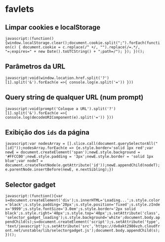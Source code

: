 # favlets


## Limpar cookies e localStorage



`javascript:(function(){window.localStorage.clear();document.cookie.split(";").forEach(function(c) { document.cookie = c.replace(/^ +/, "").replace(/=.*/, "=;expires=" + new Date().toUTCString() + ";path=/"); }); })();`



## Parâmetros da URL 

`javascript:void(window.location.href.split('?')[1].split('&').forEach(e =>{ console.log(e.split('=')) }))`



## Query string de qualquer URL (num prompt)

`javascript:void(prompt('Coloque a URL').split('?')[1].split('&').forEach(e =>{ console.log(decodeURIComponent(e).split('=')) }))`



## Exibição dos `ids` da página

`javascript:var nodesArray = [].slice.call(document.querySelectorAll("[id]"));nodesArray.forEach(e => {e.style.border='solid 1px red';var newE = document.createElement('span');newE.style.background = '#FFCC00';newE.style.padding = '3px';newE.style.border = 'solid 1px blue';var nodeT = document.createTextNode(e.getAttribute('id'));newE.appendChild(nodeT);e.parentNode.insertBefore(newE, e.nextSibling);})` 



## Selector gadget

`javascript:(function(){var s=document.createElement('div');s.innerHTML='Loading...';s.style.color='black';s.style.padding='20px';s.style.position='fixed';s.style.zIndex='9999';s.style.fontSize='3.0em';s.style.border='2px solid black';s.style.right='40px';s.style.top='40px';s.setAttribute('class','selector_gadget_loading');s.style.background='white';document.body.appendChild(s);s=document.createElement('script');s.setAttribute('type','text/javascript');s.setAttribute('src','https://dv0akt2986vzh.cloudfront.net/unstable/lib/selectorgadget.js');document.body.appendChild(s);})();`

 
